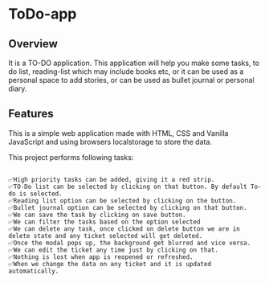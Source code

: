 # ToDo-app

## Overview ##
It is a TO-DO application. This application will help you make some tasks, to do list, reading-list which may include books etc, or it can be used as a personal space to add stories, or can be used as bullet journal or personal diary.

## Features
This is a simple web application made with HTML, CSS and Vanilla JavaScript and using browsers localstorage to store the data.

This project performs following tasks:
##
```
✅High priority tasks can be added, giving it a red strip.
✅TO-Do list can be selected by clicking on that button. By default To-do is selected.
✅Reading list option can be selected by clicking on the button.
✅Bullet journal option can be selected by clicking on that button.
✅We can save the task by clicking on save button.
✅We can filter the tasks based on the option selected
✅We can delete any task, once clicked on delete button we are in delete state and any ticket selected will get deleted.
✅Once the modal pops up, the background get blurred and vice versa.
✅We can edit the ticket any time just by clicking on that.
✅Nothing is lost when app is reopened or refreshed.
✅When we change the data on any ticket and it is updated automatically.
```
